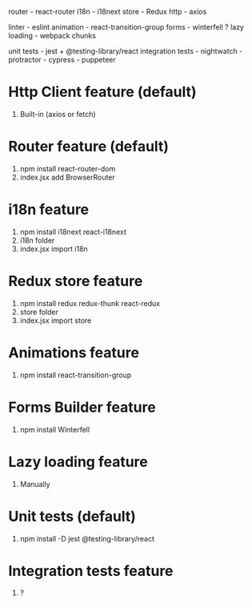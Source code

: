 router - react-router
i18n - i18next
store - Redux
http - axios

linter - eslint
animation - react-transition-group
forms - winterfell ?
lazy loading - webpack chunks


unit tests - jest + @testing-library/react
integration tests - nightwatch - protractor - cypress - puppeteer

# Http Client feature (default)
1. Built-in (axios or fetch)

# Router feature (default)
1. npm install react-router-dom
2. index.jsx add BrowserRouter

# i18n feature
1. npm install i18next react-i18next
2. i18n folder
3. index.jsx import i18n

# Redux store feature
1. npm install redux redux-thunk react-redux
2. store folder
3. index.jsx import store

# Animations feature
1. npm install react-transition-group

# Forms Builder feature
1. npm install Winterfell

# Lazy loading feature
1. Manually

# Unit tests (default)
1. npm install -D jest @testing-library/react

# Integration tests feature
1. ?
